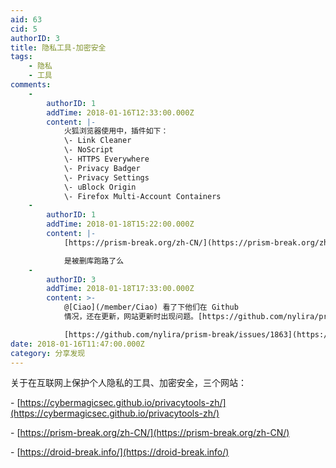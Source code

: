 ```yaml
---
aid: 63
cid: 5
authorID: 3
title: 隐私工具-加密安全
tags:
    - 隐私
    - 工具
comments:
    -
        authorID: 1
        addTime: 2018-01-16T12:33:00.000Z
        content: |-
            火狐浏览器使用中，插件如下：  
            \- Link Cleaner  
            \- NoScript  
            \- HTTPS Everywhere  
            \- Privacy Badger  
            \- Privacy Settings  
            \- uBlock Origin  
            \- Firefox Multi-Account Containers
    -
        authorID: 1
        addTime: 2018-01-18T15:22:00.000Z
        content: |-
            [https://prism-break.org/zh-CN/](https://prism-break.org/zh-CN/)

            是被删库跑路了么
    -
        authorID: 3
        addTime: 2018-01-18T17:33:00.000Z
        content: >-
            @[Ciao](/member/Ciao) 看了下他们在 Github
            情况，还在更新，网站更新时出现问题。[https://github.com/nylira/prism-break](https://github.com/nylira/prism-break)  

            [https://github.com/nylira/prism-break/issues/1863](https://github.com/nylira/prism-break/issues/1863)
date: 2018-01-16T11:47:00.000Z
category: 分享发现
---
```


关于在互联网上保护个人隐私的工具、加密安全，三个网站：

\- [https://cybermagicsec.github.io/privacytools-zh/](https://cybermagicsec.github.io/privacytools-zh/)

\- [https://prism-break.org/zh-CN/](https://prism-break.org/zh-CN/)

\- [https://droid-break.info/](https://droid-break.info/)
